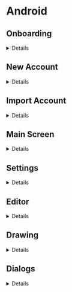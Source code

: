 # Android

## Onboarding
<details>

![onboarding-light](/docs/design-ui/android/onboarding-light.png)
![onboarding-dark](/docs/design-ui/android/onboarding-dark.png)
</details>

## New Account
<details>

![new-account-light](/docs/design-ui/android/new-account-light.png)
![new-account-dark](/docs/design-ui/android/new-account-dark.png)
</details>

## Import Account
<details>

![import-account-light](/docs/design-ui/android/import-account-light.png)
![import-account-dark](/docs/design-ui/android/import-account-dark.png)
</details>

## Main Screen
<details>

![main-screen-light](/docs/design-ui/android/main-screen-light.png)
![main-screen-dark](/docs/design-ui/android/main-screen-dark.png)

![main-screen-large-light](/docs/design-ui/android/main-screen-large-light.png)
![main-screen-large-dark](/docs/design-ui/android/main-screen-large-dark.png)

![main-screen-large-horizontal-light](/docs/design-ui/android/main-screen-large-horizontal-light.png)
![main-screen-large-horizontal-dark](/docs/design-ui/android/main-screen-large-horizontal-dark.png)

![new-files-fab-light](/docs/design-ui/android/new-files-fab-light.png)
![new-files-fab-dark](/docs/design-ui/android/new-files-fab-dark.png)
</details>

## Settings
<details>

![settings-light](/docs/design-ui/android/settings-light.png)
![settings-dark](/docs/design-ui/android/settings-dark.png)
</details>

## Editor
<details>

![editor-light](/docs/design-ui/android/editor-light.png)
![editor-dark](/docs/design-ui/android/editor-dark.png)

![editor-large-horizontal-light](/docs/design-ui/android/editor-large-horizontal-light.png)
![editor-large-horizontal-dark](/docs/design-ui/android/editor-large-horizontal-dark.png)
</details>

## Drawing
<details>

![drawing-light](/docs/design-ui/android/drawing-light.png)
![drawing-dark](/docs/design-ui/android/drawing-dark.png)

![drawing-horizontal-light](/docs/design-ui/android/drawing-horizontal-light.png)
![drawing-horizontal-dark](/docs/design-ui/android/drawing-horizontal-dark.png)

![drawing-large-light](/docs/design-ui/android/drawing-large-light.png)
![drawing-large-dark](/docs/design-ui/android/drawing-large-dark.png)

![drawing-large-horizontal-light](/docs/design-ui/android/drawing-large-horizontal-light.png)
![drawing-large-horizontal-dark](/docs/design-ui/android/drawing-large-horizontal-dark.png)
</details>

## Dialogs
<details>

![file-info-light](/docs/design-ui/android/file-info-light.png)
![file-info-dark](/docs/design-ui/android/file-info-dark.png)

![move-file-light](/docs/design-ui/android/move-file-light.png)
![move-file-dark](/docs/design-ui/android/move-file-dark.png)

![new-document-light](/docs/design-ui/android/new-document-light.png)
![new-document-dark](/docs/design-ui/android/new-document-dark.png)

![new-folder-light](/docs/design-ui/android/new-folder-light.png)
![new-folder-dark](/docs/design-ui/android/new-folder-dark.png)

![new-drawing-light](/docs/design-ui/android/new-drawing-light.png)
![new-drawing-dark](/docs/design-ui/android/new-drawing-dark.png)

![rename-file-light](/docs/design-ui/android/rename-file-light.png)
![rename-file-dark](/docs/design-ui/android/rename-file-dark.png)
</details>

